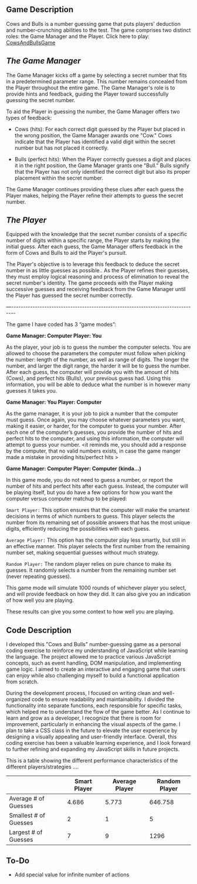 ## Game Description

Cows and Bulls is a number guessing game that puts players' deduction and number-crunching abilities to the test. The game comprises two distinct roles: the Game Manager and the Player. Click here to play: [CowsAndBullsGame](https://main.d1hwr2ihaefbou.amplifyapp.com/)

## *The Game Manager*

The Game Manager kicks off a game by selecting a secret number that fits in a predetermined parameter range. This number remains concealed from the Player throughout the entire game. The Game Manager's role is to provide hints and feedback, guiding the Player toward successfully guessing the secret number.

To aid the Player in guessing the number, the Game Manager offers two types of feedback:

-   Cows (hits): For each correct digit guessed by the Player but placed in the wrong position, the Game Manager awards one "Cow." Cows indicate that the Player has identified a valid digit within the secret number but has not placed it correctly.
    
-   Bulls (perfect hits): When the Player correctly guesses a digit and places it in the right position, the Game Manager grants one "Bull." Bulls signify that the Player has not only identified the correct digit but also its proper placement within the secret number.
    

The Game Manager continues providing these clues after each guess the Player makes, helping the Player refine their attempts to guess the secret number.

## *The Player*

Equipped with the knowledge that the secret number consists of a specific number of digits within a specific range, the Player starts by making the initial guess. After each guess, the Game Manager offers feedback in the form of Cows and Bulls to aid the Player's pursuit.

The Player's objective is to leverage this feedback to deduce the secret number in as little guesses as possible.. As the Player refines their guesses, they must employ logical reasoning and process of elimination to reveal the secret number's identity. The game proceeds with the Player making successive guesses and receiving feedback from the Game Manager until the Player has guessed the secret number correctly.

—--------------------------------------------------------------------------------

The game I have coded has 3 “game modes”:

**Game Manager: Computer
Player: You**

As the player, your job is to guess the number the computer selects. You are allowed to choose the parameters the computer must follow when picking the number: length of the number, as well as range of digits. The longer the number, and larger the digit range, the harder it will be to guess the number. After each guess, the computer will provide you with the amount of hits (Cows), and perfect hits (Bulls), your previous guess had. Using this information, you will be able to deduce what the number is in however many guesses it takes you.

**Game Manager: You
Player: Computer**

As the game manager, it is your job to pick a number that the computer must guess. Once again, you may choose whatever parameters you want, making it easier, or harder, for the computer to guess your number. After each one of the computer’s guesses, you provide the number of hits and perfect hits to the computer, and using this information, the computer will attempt to guess your number. <it reminds me, you should add a response by the computer, that no valid numbers exists, in case the game manger made a mistake in providing hits/perfect hits >

**Game Manager: Computer
Player: Computer (kinda…)**

In this game mode, you do not need to guess a number, or report the number of hits and perfect hits after each guess. Instead, the computer will be playing itself, but you do have a few options for how you want the computer versus computer matchup to be played:

`Smart Player:` This option ensures that the computer will make the smartest decisions in terms of which numbers to guess. This player selects the number from its remaining set of possible answers that has the most unique digits, efficiently reducing the possibilities with each guess.

`Average Player:` This option has the computer play less smartly, but still in an effective manner. This player selects the first number from the remaining number set, making sequential guesses without much strategy.

`Random Player:` The random player relies on pure chance to make its guesses. It randomly selects a number from the remaining number set (never repeating guesses).

  

This game mode will simulate 1000 rounds of whichever player you select, and will provide feedback on how they did. It can also give you an indication of how well you are playing.

These results can give you some context to how well you are playing.

  

## Code Description

 I developed this "Cows and Bulls" number-guessing game as a personal coding exercise to reinforce my understanding of JavaScript while learning the language. The project allowed me to practice various JavaScript concepts, such as event handling, DOM manipulation, and implementing game logic. I aimed to create an interactive and engaging game that users can enjoy while also challenging myself to build a functional application from scratch.

During the development process, I focused on writing clean and well-organized code to ensure readability and maintainability. I divided the functionality into separate functions, each responsible for specific tasks, which helped me to understand the flow of the game better. As I continue to learn and grow as a developer, I recognize that there is room for improvement, particularly in enhancing the visual aspects of the game. I plan to take a CSS class in the future to elevate the user experience by designing a visually appealing and user-friendly interface. Overall, this coding exercise has been a valuable learning experience, and I look forward to further refining and expanding my JavaScript skills in future projects.

  

This is a table showing the different performance characteristics of the different players/strategies ….

  
|  | Smart Player | Average Player | Random Player |
|--|--|--|--|
| Average # of Guesses |4.686|5.773|646.758
| Smallest # of Guesses|2|1|5
| Largest # of Guesses |7|9|1296


## To-Do
- Add special value for infinite number of actions

